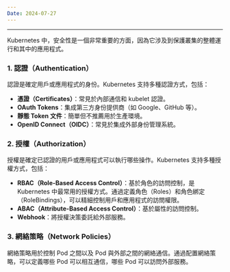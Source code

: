 ```yaml
---
Date: 2024-07-27
---
```

---
Kubernetes 中，安全性是一個非常重要的方面，因為它涉及到保護叢集的整體運行和其中的應用程式。
### 1. 認證（Authentication）
認證是確定用戶或應用程式的身份。Kubernetes 支持多種認證方式，包括：

- **憑證（Certificates）**：常見於內部通信和 kubelet 認證。
- **OAuth Tokens**：集成第三方身份提供商（如 Google、GitHub 等）。
- **靜態 Token 文件**：簡單但不推薦用於生產環境。
- **OpenID Connect（OIDC）**：常見於集成外部身份管理系統。

### 2. 授權（Authorization）
授權是確定已認證的用戶或應用程式可以執行哪些操作。Kubernetes 支持多種授權方式，包括：

- **RBAC（Role-Based Access Control）**：基於角色的訪問控制，是 Kubernetes 中最常用的授權方式。通過定義角色（Roles）和角色綁定（RoleBindings），可以精細控制用戶和應用程式的訪問權限。
- **ABAC（Attribute-Based Access Control）**：基於屬性的訪問控制。
- **Webhook**：將授權決策委託給外部服務。

### 3. 網絡策略（Network Policies）
網絡策略用於控制 Pod 之間以及 Pod 與外部之間的網絡通信。通過配置網絡策略，可以定義哪些 Pod 可以相互通信，哪些 Pod 可以訪問外部服務。